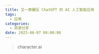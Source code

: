 ```yaml
---
title: 又一款碾压 ChatGPT 的 AI 人工智能应用
tags:
  - 应用
categories:
  - 资源分享
date: 2023-06-07 00:00:00
---
```


> character.ai

<!-- more -->

## 